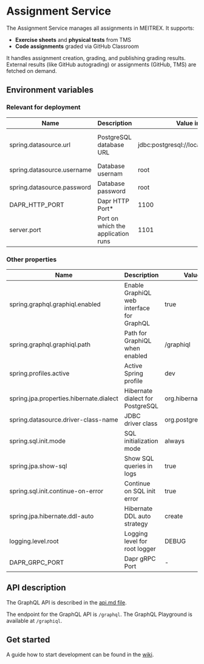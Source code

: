 # Assignment Service

The Assignment Service manages all assignments in MEITREX. It supports:

- **Exercise sheets** and **physical tests** from TMS
- **Code assignments** graded via GitHub Classroom

It handles assignment creation, grading, and publishing grading results. External results (like GitHub autograding) or assignments (GitHub, TMS) are fetched on demand.

## Environment variables
### Relevant for deployment
| Name                       | Description                        | Value in Dev Environment                            | Value in Prod Environment                                                  |
|----------------------------|------------------------------------|-----------------------------------------------------|----------------------------------------------------------------------------|
| spring.datasource.url               | PostgreSQL database URL            | jdbc:postgresql://localhost:1132/assignment_service | jdbc:postgresql://assignment-service-db-postgresql:5432/assignment-service |
| spring.datasource.username          | Database usernam                   | root                                                | gits                                                                       |
| spring.datasource.password          | Database password                  | root                                                | *secret*                                                                   |
| DAPR_HTTP_PORT                        | Dapr HTTP Port*                        | 1100                                                | 3500                                                                       |
| server.port                           | Port on which the application runs     | 1101                                                | 1101                                                                       |
### Other properties

| Name                                    | Description                               | Value in Dev Environment                | Value in Prod Environment               |
|-----------------------------------------|-------------------------------------------|-----------------------------------------|-----------------------------------------|
| spring.graphql.graphiql.enabled         | Enable GraphiQL web interface for GraphQL | true                                    | true                                    |
| spring.graphql.graphiql.path            | Path for GraphiQL when enabled            | /graphiql                               | /graphiql                               |
| spring.profiles.active                  | Active Spring profile                     | dev                                     | prod                                    |
| spring.jpa.properties.hibernate.dialect | Hibernate dialect for PostgreSQL          | org.hibernate.dialect.PostgreSQLDialect | org.hibernate.dialect.PostgreSQLDialect |
| spring.datasource.driver-class-name     | JDBC driver class                         | org.postgresql.Driver                   | org.postgresql.Driver                   |
| spring.sql.init.mode                    | SQL initialization mode                   | always                                  | always                                  |
| spring.jpa.show-sql                     | Show SQL queries in logs                  | true                                    | false                                   |
| spring.sql.init.continue-on-error       | Continue on SQL init error                | true                                    | true                                    |
| spring.jpa.hibernate.ddl-auto           | Hibernate DDL auto strategy               | create                                  | update                                  |
| logging.level.root                      | Logging level for root logger             | DEBUG                                   | -                                       |
| DAPR_GRPC_PORT                          | Dapr gRPC Port                            | -                                       | 50001                                   |

## API description

The GraphQL API is described in the [api.md file](api.md).

The endpoint for the GraphQL API is `/graphql`. The GraphQL Playground is available at `/graphiql`.

## Get started
A guide how to start development can be
found in the [wiki](https://meitrex.readthedocs.io/en/latest/dev-manuals/backend/get-started.html).
